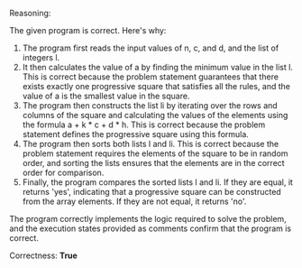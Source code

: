 Reasoning:

The given program is correct. Here's why:

1. The program first reads the input values of n, c, and d, and the list of integers l.
2. It then calculates the value of a by finding the minimum value in the list l. This is correct because the problem statement guarantees that there exists exactly one progressive square that satisfies all the rules, and the value of a is the smallest value in the square.
3. The program then constructs the list li by iterating over the rows and columns of the square and calculating the values of the elements using the formula a + k * c + d * h. This is correct because the problem statement defines the progressive square using this formula.
4. The program then sorts both lists l and li. This is correct because the problem statement requires the elements of the square to be in random order, and sorting the lists ensures that the elements are in the correct order for comparison.
5. Finally, the program compares the sorted lists l and li. If they are equal, it returns 'yes', indicating that a progressive square can be constructed from the array elements. If they are not equal, it returns 'no'.

The program correctly implements the logic required to solve the problem, and the execution states provided as comments confirm that the program is correct.

Correctness: **True**